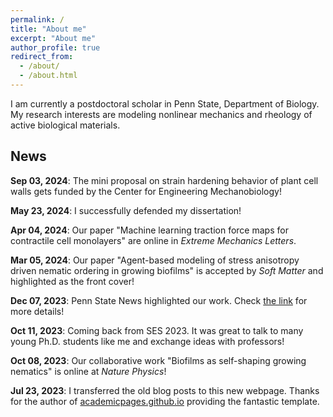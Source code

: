 ```yaml
---
permalink: /
title: "About me"
excerpt: "About me"
author_profile: true
redirect_from:
  - /about/
  - /about.html
---
```


I am currently a postdoctoral scholar in Penn State, Department of Biology. My research interests are modeling nonlinear mechanics and rheology of active biological materials.

News
------
**Sep 03, 2024**: The mini proposal on strain hardening behavior of plant cell walls gets funded by the Center for Engineering Mechanobiology!

**May 23, 2024**: I successfully defended my dissertation!

**Apr 04, 2024**: Our paper "Machine learning traction force maps for contractile cell monolayers" are online in *Extreme Mechanics Letters*.

**Mar 05, 2024**: Our paper "Agent-based modeling of stress anisotropy driven nematic ordering in growing biofilms" is accepted by *Soft Matter* and highlighted as the front cover!

**Dec 07, 2023**: Penn State News highlighted our work. Check [the link](https://www.psu.edu/news/research/story/growing-biofilms-actively-alter-host-environment-new-study-reveals/) for more details!

**Oct 11, 2023**: Coming back from SES 2023. It was great to talk to many young Ph.D. students like me and exchange ideas with professors!

**Oct 08, 2023**: Our collaborative work "Biofilms as self-shaping growing nematics" is online at *Nature Physics*!

**Jul 23, 2023**: I transferred the old blog posts to this new webpage. Thanks for the author of [academicpages.github.io](https://github.com/academicpages/academicpages.github.io) providing the fantastic template.
